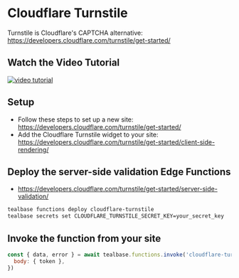 # Cloudflare Turnstile

Turnstile is Cloudflare's CAPTCHA alternative: https://developers.cloudflare.com/turnstile/get-started/

## Watch the Video Tutorial

[![video tutorial](https://img.youtube.com/vi/OwW0znboh60/0.jpg)](https://www.youtube.com/watch?v=OwW0znboh60)

## Setup

- Follow these steps to set up a new site: https://developers.cloudflare.com/turnstile/get-started/
- Add the Cloudflare Turnstile widget to your site: https://developers.cloudflare.com/turnstile/get-started/client-side-rendering/

## Deploy the server-side validation Edge Functions

- https://developers.cloudflare.com/turnstile/get-started/server-side-validation/

```bash
tealbase functions deploy cloudflare-turnstile
tealbase secrets set CLOUDFLARE_TURNSTILE_SECRET_KEY=your_secret_key
```

## Invoke the function from your site

```js
const { data, error } = await tealbase.functions.invoke('cloudflare-turnstile', {
  body: { token },
})
```
